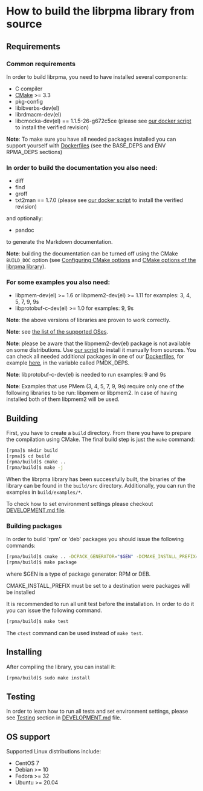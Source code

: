 # How to build the librpma library from source

## Requirements

### Common requirements

In order to build librpma, you need to have installed several components:

- C compiler
- [CMake](http://www.cmake.org) >= 3.3
- pkg-config
- libibverbs-dev(el)
- librdmacm-dev(el)
- libcmocka-dev(el) == 1.1.5-26-g672c5ce (please see [our docker script](./utils/docker/images/install-cmocka.sh) to install the verified revision)

**Note**: To make sure you have all needed packages installed you can support yourself with [Dockerfiles](./utils/docker/images/) (see the BASE_DEPS and ENV RPMA_DEPS sections)

### In order to build the documentation you also need:

- diff
- find
- groff
- txt2man == 1.7.0 (please see [our docker script](./utils/docker/images/install-txt2man.sh) to install the verified revision)

and optionally:

- pandoc

to generate the Markdown documentation.

**Note**: building the documentation can be turned off using the CMake `BUILD_DOC` option
(see [Configuring CMake options](DEVELOPMENT.md#configuring-cmake-options) and
[CMake options of the librpma library](DEVELOPMENT.md#cmake-options-of-the-librpma-library)).

### For some examples you also need:

- libpmem-dev(el) >= 1.6 or libpmem2-dev(el) >= 1.11 for examples: 3, 4, 5, 7, 9, 9s
- libprotobuf-c-dev(el) >= 1.0 for examples: 9, 9s

**Note**: the above versions of libraries are proven to work correctly.

**Note**: see [the list of the supported OSes](INSTALL.md#os-support).

**Note**: please be aware that the libpmem2-dev(el) package is not available on some distributions. Use [our script](./utils/docker/images/install-pmdk.sh) to install it manually from sources. You can check all needed additional packages in one of our [Dockerfiles](./utils/docker/images/), for example [here](./utils/docker/images/Dockerfile.archlinux-latest), in the variable called PMDK_DEPS.

**Note**: libprotobuf-c-dev(el) is needed to run examples: 9 and 9s

**Note**: Examples that use PMem (3, 4, 5, 7, 9, 9s) require only one of the following libraries to be run: libpmem or libpmem2. In case of having installed both of them libpmem2 will be used.

## Building

First, you have to create a `build` directory.
From there you have to prepare the compilation using CMake.
The final build step is just the `make` command:

```sh
[rpma]$ mkdir build
[rpma]$ cd build
[rpma/build]$ cmake ..
[rpma/build]$ make -j
```

When the librpma library has been successfully built, the binaries of the library can be found in the `build/src` directory.
Additionally, you can run the examples in `build/examples/*`.

To check how to set environment settings please checkout [DEVELOPMENT.md file](DEVELOPMENT.md).

### Building packages

In order to build 'rpm' or 'deb' packages you should issue the following commands:

```sh
[rpma/build]$ cmake .. -DCPACK_GENERATOR="$GEN" -DCMAKE_INSTALL_PREFIX=/usr
[rpma/build]$ make package
```

where $GEN is a type of package generator: RPM or DEB.

CMAKE_INSTALL_PREFIX must be set to a destination were packages will be installed

It is recommended to run all unit test before the installation. In order to do it you can issue the following command.
```sh
[rpma/build]$ make test
```
The `ctest` command can be used instead of `make test`.

## Installing

After compiling the library, you can install it:

```sh
[rpma/build]$ sudo make install
```

## Testing

In order to learn how to run all tests and set environment settings, please see [Testing](DEVELOPMENT.md#Testing) section in [DEVELOPMENT.md](DEVELOPMENT.md) file.

## OS support

Supported Linux distributions include:

- CentOS 7
- Debian >= 10
- Fedora >= 32
- Ubuntu >= 20.04
